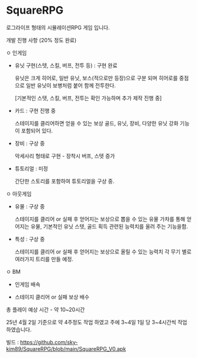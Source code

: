 # SquareRPG
로그라이프 형태의 시뮬레이션RPG 게임 입니다.

개발 진행 사항 (20% 정도 완료)

 ㅇ 인게임
 
   - 유닛 구현(스텟, 스킬, 버프, 전투 등) : 구현 완료
     
     유닛은 크게 히어로, 일반 유닛, 보스(적으로만 등장)으로 구분 되며
     히어로를 중점으로 일반 유닛이 보병처럼 붙어 함께 전투한다.
     
     [기본적인 스텟, 스킬, 버프, 전투는 확인 가능하며 추가 제작 진행 중]

   - 카드 : 구현 진행 중
     
     스테이지를 클리어하면 얻을 수 있는 보상
     골드, 유닛, 장비, 다양한 유닛 강화 기능이 포함되어 있다.
     
   - 장비 : 구상 중
     
     악세사리 형태로 구현 - 장착시 버프, 스텟 증가
     
   - 튜토리얼 : 미정
     
     간단한 스토리를 포함하여 튜토리얼을 구상 중.
     
 ㅇ 아웃게임
 
   - 유물 : 구상 중
     
     스테이지를 클리어 or 실패 후 얻어지는 보상으로 뽑을 수 있는 유물
     가챠를 통해 얻어지는 유물, 기본적인 유닛 스텟, 골드 획득 관련된 능력치를 올려 주는 기능을함.
     
   - 특성 : 구상 중
     
     스테이지를 클리어 or 실패 후 얻어지는 보상으로 올릴 수 있는 능력치
     각 무기 별로 여러가지 트리를 만들 예정.
     

 ㅇ BM

   - 인게임 배속
     
   - 스테이지 클리어 or 실패 보상 배수


총 플레이 예상 시간 - 약 10~20시간

25년 4월 2일 기준으로 약 4주정도 작업 하였고 주에 3~4일 1일 당 3~4시간씩 작업 하였습니다.

빌드 : https://github.com/sky-kim89/SquareRPG/blob/main/SquareRPG_V0.apk

